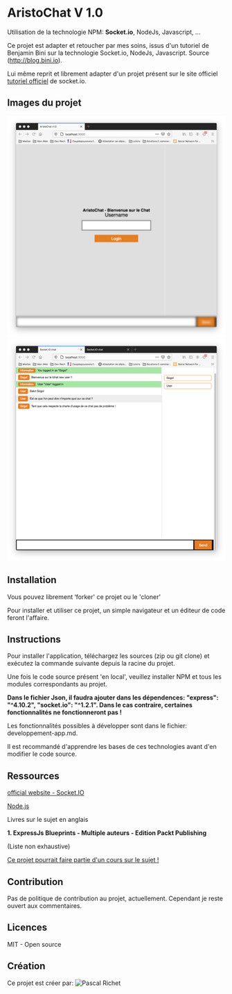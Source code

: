# AristoChat V 1.0

Utilisation de la technologie NPM: <strong>Socket.io</strong>, NodeJs, Javascript, ...

Ce projet est adapter et retoucher par mes soins, issus d'un tutoriel de Benjamin Bini sur la technologie Socket.io, NodeJs, Javascript. Source (http://blog.bini.io).

Lui même reprit et librement adapter d'un projet présent sur le site officiel [tutoriel officiel](http://socket.io/get-started/chat/) de socket.io.

## Images du projet

<img src="https://github.com/PascalR2014/AristoChat/blob/master/AristoChat1.0.png" alt="image du projet, partie login">

<img src="https://github.com/PascalR2014/AristoChat/blob/master/AristoChat2.png" alt="image du projet, tchat">

## Installation

Vous pouvez librement ‘forker' ce projet ou le 'cloner'

Pour installer et utiliser ce projet, un simple navigateur et un éditeur de code feront l'affaire.

## Instructions

Pour installer l'application, téléchargez les sources (zip ou git clone) et exécutez la commande suivante depuis la racine du projet.

Une fois le code source présent 'en local', veuillez installer NPM et tous les modules correspondants au projet.

**Dans le fichier Json, il faudra ajouter dans les dépendences: "express": "^4.10.2", "socket.io": "^1.2.1". Dans le cas contraire, certaines fonctionnalités ne fonctionneront pas !**

Les fonctionnalités possibles à développer sont dans le fichier: developpement-app.md.

Il est recommandé d'apprendre les bases de ces technologies avant d'en modifier le code source.

## Ressources 

[official website - Socket.IO](https://socket.io/)

[Node.js](https://nodejs.org/fr/)

Livres sur le sujet en anglais

**1. ExpressJs Blueprints - Multiple auteurs - Edition Packt Publishing**

(Liste non exhaustive)

<a href="">Ce projet pourrait faire partie d'un cours sur le sujet !</a>

## Contribution

Pas de politique de contribution au projet, actuellement.
Cependant je reste ouvert aux commentaires.

## Licences

MIT - Open source

## Création

Ce projet est créer par: ![Pascal Richet](https://github.com/PascalR2014)
